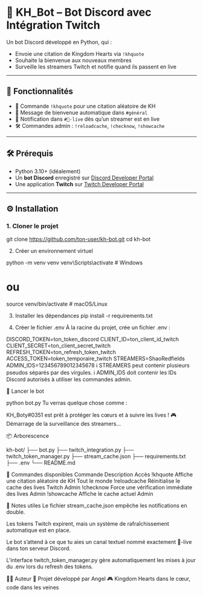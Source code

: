 # 💫 KH_Bot – Bot Discord avec Intégration Twitch

Un bot Discord développé en Python, qui :
- Envoie une citation de Kingdom Hearts via `!khquote`
- Souhaite la bienvenue aux nouveaux membres
- Surveille les streamers Twitch et notifie quand ils passent en live

---

## 🚀 Fonctionnalités

- 📜 Commande `!khquote` pour une citation aléatoire de KH
- 👋 Message de bienvenue automatique dans `#général`
- 🔴 Notification dans `#🔴-live` dès qu’un streamer est en live
- 🛠️ Commandes admin : `!reloadcache`, `!checknow`, `!showcache`

---

## 🛠️ Prérequis

- Python 3.10+ (idéalement)
- Un **bot Discord** enregistré sur [Discord Developer Portal](https://discord.com/developers/applications)
- Une application **Twitch** sur [Twitch Developer Portal](https://dev.twitch.tv/console)

---

## ⚙️ Installation

### 1. Cloner le projet

git clone https://github.com/ton-user/kh-bot.git
cd kh-bot

2. Créer un environnement virtuel

python -m venv venv
venv\Scripts\activate  # Windows
# ou
source venv/bin/activate  # macOS/Linux

3. Installer les dépendances
pip install -r requirements.txt

4. Créer le fichier .env
À la racine du projet, crée un fichier .env :

DISCORD_TOKEN=ton_token_discord
CLIENT_ID=ton_client_id_twitch
CLIENT_SECRET=ton_client_secret_twitch
REFRESH_TOKEN=ton_refresh_token_twitch
ACCESS_TOKEN=token_temporaire_twitch
STREAMERS=ShaoRedfields
ADMIN_IDS=123456789012345678
ℹ️ STREAMERS peut contenir plusieurs pseudos séparés par des virgules.
ℹ️ ADMIN_IDS doit contenir les IDs Discord autorisés à utiliser les commandes admin.



🧪 Lancer le bot

python bot.py
Tu verras quelque chose comme :

KH_Boty#0351 est prêt à protéger les cœurs et à suivre les lives !
🎮 Démarrage de la surveillance des streamers...




📦 Arborescence

kh-bot/
├── bot.py
├── twitch_integration.py
├── twitch_token_manager.py
├── stream_cache.json
├── requirements.txt
├── .env
└── README.md


💬 Commandes disponibles
Commande	Description	Accès
!khquote	Affiche une citation aléatoire de KH	Tout le monde
!reloadcache	Réinitialise le cache des lives Twitch	Admin
!checknow	Force une vérification immédiate des lives	Admin
!showcache	Affiche le cache actuel	Admin


🧠 Notes utiles
Le fichier stream_cache.json empêche les notifications en double.

Les tokens Twitch expirent, mais un système de rafraîchissement automatique est en place.

Le bot s’attend à ce que tu aies un canal textuel nommé exactement 🔴-live dans ton serveur Discord.

L’interface twitch_token_manager.py gère automatiquement les mises à jour du .env lors du refresh des tokens.

👨‍💻 Auteur
👋 Projet développé par Angel
🎮 Kingdom Hearts dans le cœur, code dans les veines
